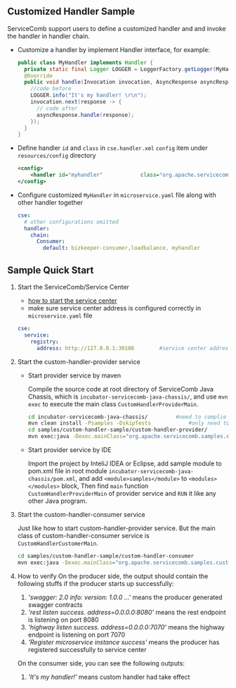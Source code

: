 ## Customized Handler Sample

ServiceComb support users to define a customized handler and and invoke the handler in handler chain.

* Customize a handler by implement Handler interface, for example:

  ```java
  public class MyHandler implements Handler {
    private static final Logger LOGGER = LoggerFactory.getLogger(MyHandler.class);
    @Override
    public void handle(Invocation invocation, AsyncResponse asyncResponse) throws Exception {
      //code before
      LOGGER.info("It's my handler! \r\n");
      invocation.next(response -> {
        // code after
        asyncResponse.handle(response);
      });
    }
  }
  ```

* Define handler `id` and `class` in `cse.handler.xml` `config` item under `resources/config` directory

  ```xml
  <config>
      <handler id="myhandler" 		     class="org.apache.servicecomb.samples.customerhandler.handlers.MyHandler" />
  </config>

  ```

* Configure customized `MyHandler` in `microservice.yaml` file along with other handler together

  ```yaml
  cse:
    # other configurations omitted
    handler:
      chain:
        Consumer:
          default: bizkeeper-consumer,loadbalance, myhandler
  ```

## Sample Quick Start

1. Start the ServiceComb/Service Center

   - [how to start the service center](http://servicecomb.incubator.apache.org/users/setup-environment/#)
   - make sure service center address is configured correctly in `microservice.yaml` file

   ```yaml
   cse:
     service:
       registry:
         address: http://127.0.0.1:30100		#service center address
   ```

2. Start the custom-handler-provider service

   - Start provider service by maven

     Compile the source code at root directory of ServiceComb Java Chassis, which is `incubator-servicecomb-java-chassis/`, and use `mvn exec` to execute the main class `CustomHandlerProviderMain`.

     ```bash
     cd incubator-servicecomb-java-chassis/			#need to complie code at root directory
     mvn clean install -Psamples -DskipTests			#only need to install at first time.
     cd samples/custom-handler-sample/custom-handler-provider/
     mvn exec:java -Dexec.mainClass="org.apache.servicecomb.samples.customerhandler.provider.CustomHandlerProviderMain"
     ```

   - Start provider service by IDE

     Import the project by InteliJ IDEA or Eclipse, add sample module to pom.xml file in root module `incubator-servicecomb-java-chassis/pom.xml`, and add `<module>samples</module>` to `<modules></modules>` block, Then find `main` function `CustomHandlerProviderMain` of provider service and `RUN` it like any other Java program.

3. Start the custom-handler-consumer service

   Just like how to start custom-handler-provider service. But the main class of custom-handler-consumer service is `CustomHandlerCustomerMain`. 

   ```bash
   cd samples/custom-handler-sample/custom-handler-consumer
   mvn exec:java -Dexec.mainClass="org.apache.servicecomb.samples.customerhandler.consumer.CustomHandlerCustomerMain"
   ```

4. How to verify
   On the producer side, the output should contain the following stuffs if the producer starts up successfully:
   1. *'swagger: 2.0 info: version: 1.0.0 ...'* means the producer generated swagger contracts
   2. *'rest listen success. address=0.0.0.0:8080'* means the rest endpoint is listening on port 8080
   3. *'highway listen success. address=0.0.0.0:7070'* means the highway endpoint is listening on port 7070
   4. *'Register microservice instance success'* means the producer has registered successfully to service center
   
   On the consumer side, you can see the following outputs:
   1. *'It's my handler!'* means custom handler had take effect
  